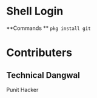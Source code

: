 
# Shell Login
**Commands **
```pkg install git```








# Contributers
Technical Dangwal
------------------
Punit Hacker
